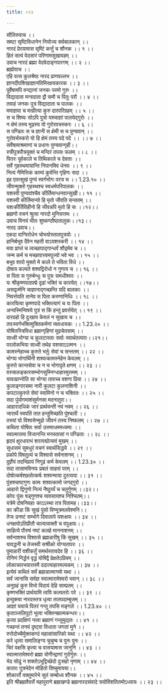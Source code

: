 ```yaml
---
title: ०२३

---
```

सौतिरुवाच ।।  
स्रष्टा सृष्टिविधानेन नियोज्य सर्वबालकान् ।।  
नारदं प्रेरयामास सृष्टिं कर्त्तुं च शौनक ।। १ ।।  
हितं सत्यं वेदसारं परिणामसुखावहम् ।।  
उवाच नारदं ब्रह्मा वेदवेदाङ्गपारगम् ।। २ ।।  
ब्रह्मोवाच ।।  
एहि वत्स कुलश्रेष्ठ नारद प्राणवल्लभ ।।  
ज्ञानदीपशिखाज्ञानतिमिरक्षयकारक ।। ३ ।।  
पूर्वेषामपि वन्द्यानां जनकः परमो गुरुः ।।  
विद्यादाता मन्त्रदाता द्वौ समौ च पितुः परौ ।। ४ ।।  
तवाहं जनकः पुत्र विद्यादाता च पालकः ।।  
ममाज्ञया च मत्प्रीत्या कुरु दारपरिग्रहम् ।। ५ ।।  
स च शिष्यः सोऽपि पुत्रो यश्चाज्ञां पालयेद्गुरोः ।।  
न क्षेमं तस्य मूढस्य यो गुरोरवचस्करः ।। ६ ।।  
स पण्डितः स च ज्ञानी स क्षेमी स च पुण्यवान् ।।  
गुरोवर्चस्करो यो हि क्षेमं तस्य पदे पदे ।। ।। ७ ।।  
सर्वेषामाश्रमाणां च प्रधानः पुण्यवान्गृही।।  
स्त्रीपुत्रपौत्रयुक्तं च मन्दिरं तपसः फलम् ।। ८ ।।  
पितरः पूर्वकाले च तिथिकाले च देवताः ।।  
सर्वे गृहस्थमायान्ति निपानमिव धेनवः ।। ९ ।।  
नित्यं नैमित्तिकं काम्यं कुर्वन्ति गृहिणः सदा ।।  
इह एतत्सुखं पुण्यं स्वर्गभोगः परत्र च ।। 1.23.१० ।।  
जीवन्मुक्तो गृहस्थश्च स्वधर्मपरिपालकः ।।  
यशस्वी पुण्यवांश्चैव कीर्तिमान्धनवान्सुखी।। ११ ।।  
यशस्वी कीर्तिमान्यो हि मृतो जीवति सन्ततम् ।।  
यशःकीर्तिविहीनो हि जीवन्नपि मृतो हि सः ।।१२।।  
ब्रह्मणो वचनं श्रुत्वा नारदो मुनिसत्तमः ।।  
उवाच विनयं भीतः शुष्कण्ठौष्ठतालुकः।।१३।।  
नारद उवाच।।  
एकदा वाग्विरोधेन चोभयोस्तातपुत्रयोः ।।  
हानिर्बभूव दैवेन महती वाऽयशस्करी ।। १४ ।।  
मया प्राप्तं च त्वच्छापाद्गान्धर्वं शौद्रमेव च ।।  
जन्म कर्म च मच्छापात्त्वमपूज्यो भवे भव ।। १५ ।।  
बभूव शापो मुक्तो मे काले ते भविता विधे ।।  
दोषाय कल्पते शश्वद्विरोधो न गुणाय च ।। १६ ।।  
स पिता स गुरुर्बन्धुः स पुत्रः समधीश्वरः ।।  
यः श्रीकृष्णपादपद्मे दृढां भक्तिं च कारयेत् ।।१७।।  
असद्वर्त्मनि चाज्ञानाद्गच्छन्ति यदि बालकाः ।।  
निवर्त्तयति तानेव स पिता करुणानिधिः ।। १८ ।।  
कारयित्वा कृष्णपादे भक्तित्यागं च यः पिता ।।  
अन्यस्मिन्विषये पुत्रं स किं हन्तुं प्रवर्त्तयेत् ।। १९ ।।  
दारग्रहो हि दुःखाय केवलं न सुखाय च ।।  
तपःस्वर्गभक्तिमुक्तिकर्मणां व्यवधायकः ।। 1.23.२० ।।  
योषितस्त्रिविधा ब्रह्मन्गृहिणां मूढचेतसाम् ।।  
साध्वी भोग्या च कुलटास्ताः सर्वाः स्वार्थतत्पराः।।२१।।  
परलोकभिया साध्वी तथेह यशसाऽऽत्मनः ।।  
कामस्नेहाच्च कुरुते भर्तुः सेवां च सन्ततम् ।। २२ ।।  
भोग्या भोगार्थिनी शश्वत्कामस्नेहेन केवलम् ।।  
कुरुते कान्तसेवा च न च भोगादृते क्षणम् ।। २३ ।।  
वस्त्रालङ्कारसम्भोगसुस्निग्धाहारमुत्तमम् ।।  
यावत्प्राप्नोति सा भोग्या तावच्च वशगा प्रिया ।। २४ ।।  
कुलाङ्गारसमा नारी कुलटा कुलनाशिनी ।।  
कपटात्कुरुते सेवां स्वामिनो न च भक्तितः ।। २५ ।।  
सदा पुंयोगमाशंसुर्मनसा मदनातुरा।।  
आहारादधिकं जारं प्रार्थयन्ती नवं नवम् ।। २६ ।।  
जारार्थे स्वपतिं तात हन्तुमिच्छति पुंश्चली ।।  
तस्यां यो विश्वसेन्मूढो जीवनं तस्य निष्फलम् ।। २७ ।।  
कथिता योषितः सर्वा उत्तमाधममध्यमाः ।।  
स्वात्मारामा विजानन्ति मनस्तासां न पण्डिताः ।। २८ ।।  
हृदयं क्षुरधाराभं शरत्पद्मोत्सवं मुखम् ।।  
सुधासमं सुमधुरं वचनं स्वार्थसिद्धये ।। २९ ।।  
प्रकोपे विषतुल्यं च विश्वासे सर्वनाशनम् ।।  
दुर्ज्ञेयं तदभिप्रायं निगूढं कर्म केवलम् ।। 1.23.३० ।।  
सदा तासामविनयः प्रबलं साहसं परम् ।।  
दोषोत्कर्षश्छलोत्कर्षः शश्वन्माया दुरत्यया ।। ३१ ।।  
पुंसश्चाष्टगुणः कामः शश्वत्कामो जगद्गुरो ।।  
आहारो द्विगुणो नित्यं नैष्ठुर्य्यं च चतुर्गुणम् ।।३२।।  
कोपः पुंसः षड्गुणश्च व्यवसायश्च निश्चितम्।।  
यत्रेमे दोषनिवहाः काऽऽस्था तत्र पितामह।।३३।।  
का क्रीडा किं सुखं पुंसो विण्मूत्रमलवेश्मनि।।  
तेजः प्रनष्टं सम्भोगे दिवालापे यशःक्षयः ।। ३४ ।।  
धनक्षयोऽतिप्रीतौ चात्यासक्तौ च वपुःक्षयः।।  
साहित्ये पौरुषं नष्टं कलहे माननाशनम् ।।  
सर्वनाशश्च विश्वासे ब्रह्मन्नारीषु किं सुखम् ।। ३५ ।।  
यावद्धनी च तेजस्वी सश्रीको योग्यतापरः ।।  
पुमान्नारीं वशीकर्तुं समर्थस्तावदेव हि ।। ३६ ।।  
रोगिणं निर्द्धनं वृद्धं योषिद्वै प्रेक्षतेऽप्रियम् ।।  
लोकाचारभयात्तस्मै ददात्याहारमल्पकम् ।। ३७ ।।  
इत्येवं कथितं सर्वं ब्रह्मन्नात्मागमो यथा ।।  
सर्वं जानासि सर्वज्ञ स्वात्मारामेश्वरो भवान् ।। ३८ ।।  
अनुग्रहं कुरु विभो विदायं देहि साम्प्रतम् ।।  
कृष्णभक्तिं प्रार्थयामि त्वयि कल्पतरोः परे ।। ३९ ।।  
इत्युक्त्वा नारदस्तत्र धृत्वा तातपदाम्बुजम् ।।  
आज्ञां ययाचे पितरं गन्तु तपसि मङ्गले ।। 1.23.४० ।।  
कृताञ्जलिपुटो भूत्वा भक्तिनम्रात्मकन्धरः।।  
कृत्वा प्रदक्षिणं नत्वा ब्रह्माणं गन्तुमुद्यतः ।। ४१ ।।  
गच्छन्तं तनयं दृष्ट्वा विधाता जगतां मुने ।।  
रुरोदोच्चैर्मुक्तकण्ठं महासांसारिको यथा ।। ४२ ।।  
करे धृत्वा समालिङ्ग्य चुचुम्ब च पुनः पुनः ।।  
चिरं वक्षसि कृत्वा च वासयामास जानुनि ।। ४३ ।।  
स्वात्मारामेश्वरो ब्रह्मा योगीन्द्राणां गुरोर्गुरुः ।।  
भेद सोढुं न शक्तोऽभूद्विच्छेदो दुःसहो नृणाम् ।। ४४ ।।  
कातरः पुत्रभेदेन मोहितो विष्चुमायया।।  
शोकार्त्तो वक्तुमारेभे सुतं सम्बोध्य शौनक ।। ४५ ।।  
इति श्रीब्रह्मवैवर्त्ते महापुराणे ब्रह्मखण्डे ब्रह्मनारदसंवादे त्रयोविंशतितमोऽध्यायः ।। २३ ।।